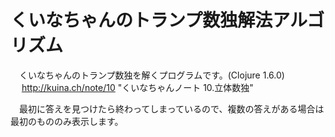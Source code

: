 くいなちゃんのトランプ数独解法アルゴリズム
======================

　くいなちゃんのトランプ数独を解くプログラムです。(Clojure 1.6.0)  
　
http://kuina.ch/note/10 "くいなちゃんノート 10.立体数独"

　最初に答えを見つけたら終わってしまっているので、複数の答えがある場合は最初のもののみ表示します。

